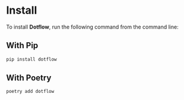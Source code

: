 # Install

To install **Dotflow**, run the following command from the command line:

## With Pip

```bash
pip install dotflow
```

##  With Poetry

```bash
poetry add dotflow
```

